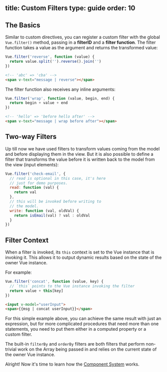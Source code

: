 title: Custom Filters
type: guide
order: 10
---

## The Basics

Similar to custom directives, you can register a custom filter with the global `Vue.filter()` method, passing in a **filterID** and a **filter function**. The filter function takes a value as the argument and returns the transformed value:

``` js
Vue.filter('reverse', function (value) {
  return value.split('').reverse().join('')
})
```

``` html
<!-- 'abc' => 'cba' -->
<span v-text="message | reverse"></span>
```

The filter function also receives any inline arguments:

``` js
Vue.filter('wrap', function (value, begin, end) {
  return begin + value + end
})
```

``` html
<!-- 'hello' => 'before hello after' -->
<span v-text="message | wrap before after"></span>
```

## Two-way Filters

Up till now we have used filters to transform values coming from the model and before displaying them in the view. But it is also possible to define a filter that transforms the value before it is written back to the model from the view (input elements):

``` js
Vue.filter('check-email', {
  // read is optional in this case, it's here
  // just for demo purposes.
  read: function (val) {
    return val
  },
  // this will be invoked before writing to
  // the model.
  write: function (val, oldVal) {
    return isEmail(val) ? val : oldVal
  }
})
```

## Filter Context

When a filter is invoked, its `this` context is set to the Vue instance that is invoking it. This allows it to output dynamic results based on the state of the owner Vue instance.

For example:

``` js
Vue.filter('concat', function (value, key) {
  // `this` points to the Vue instance invoking the filter
  return value + this[key]
})
```
``` html
<input v-model="userInput">
<span>{{msg | concat userInput}}</span>
```

For this simple example above, you can achieve the same result with just an expression, but for more complicated procedures that need more than one statements, you need to put them either in a computed property or a custom filter.

The built-in `filterBy` and `orderBy` filters are both filters that perform non-trivial work on the Array being passed in and relies on the current state of the owner Vue instance.

Alright! Now it's time to learn how the [Component System](/guide/components.html) works.